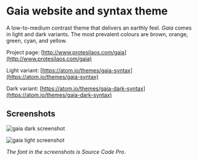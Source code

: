 # Gaia website and syntax theme

A low-to-medium contrast theme that delivers an earthly feel. *Gaia* comes in light and dark variants. The most prevalent colours are brown, orange, green, cyan, and yellow.

Project page: [http://www.protesilaos.com/gaia](http://www.protesilaos.com/gaia)

Light variant: [https://atom.io/themes/gaia-syntax](https://atom.io/themes/gaia-syntax)

Dark variant: [https://atom.io/themes/gaia-dark-syntax](https://atom.io/themes/gaia-dark-syntax)

## Screenshots

![gaia dark screenshot](https://raw.githubusercontent.com/protesilaos/prot16/master/gaia/img/gaia_dark_sample.png)

![gaia light screenshot](https://raw.githubusercontent.com/protesilaos/prot16/master/gaia/img/gaia_light_sample.png)

*The font in the screenshots is Source Code Pro*.
